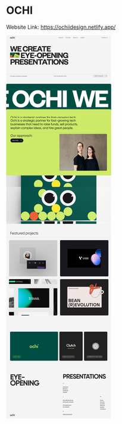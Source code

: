 # OCHI
Website Link: https://ochiidesign.netlify.app/

![ochi](https://raw.githubusercontent.com/ShivanshiOmray/OCHI/main/img.png)

